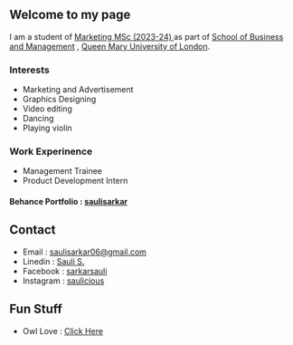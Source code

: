 ## Welcome to my page

I am a student of [Marketing MSc (2023-24) ](https://www.qmul.ac.uk/postgraduate/taught/coursefinder/courses/marketing-msc/) as part of [School of Business and Management](https://www.qmul.ac.uk/busman/) , [Queen Mary University of London](https://www.qmul.ac.uk/).

### Interests

- Marketing and Advertisement
- Graphics Designing
- Video editing
- Dancing
- Playing violin

### Work Experinence

- Management Trainee
- Product Development Intern

#### Behance Portfolio :  [saulisarkar](https://www.behance.net/saulisarkar)

## Contact

- Email : [saulisarkar06@gmail.com](mailto:saulisarkar06@gmail.com)
- Linedin : [Sauli S.](https://in.linkedin.com/in/sauli-sarkar)
- Facebook : [sarkarsauli](https://www.facebook.com/sarkarsauli/)
- Instagram : [saulicious](https://www.instagram.com/saulicious_/)

## Fun Stuff

- Owl Love : [Click Here](https://generatorfun.com/random-owl-image)
